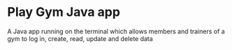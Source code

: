 # Play Gym Java app 

A Java app running on the terminal which allows members and trainers of a gym to log in, create, read, update and delete data 
